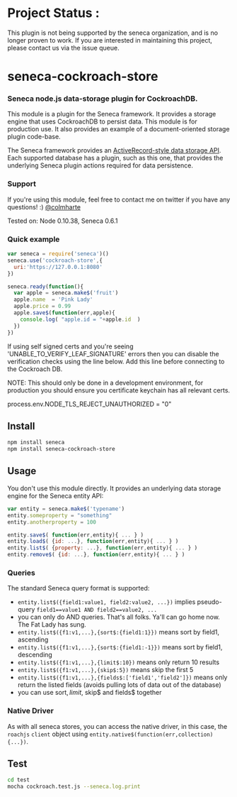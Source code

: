 # Project Status :
This plugin is not being supported by the seneca organization,  and is no longer proven to work.
If you are interested in maintaining this project, please contact us via the issue queue.
# seneca-cockroach-store

### Seneca node.js data-storage plugin for CockroachDB.

This module is a plugin for the Seneca framework. It provides a
storage engine that uses CockroachDB to persist data. This module is for production use.
It also provides an example of a document-oriented storage plugin code-base.

The Seneca framework provides an
[ActiveRecord-style data storage API](http://senecajs.org/data-entities.html).
Each supported database has a plugin, such as this one, that
provides the underlying Seneca plugin actions required for data
persistence.


### Support

If you're using this module, feel free to contact me on twitter if you
have any questions! :) [@colmharte](http://twitter.com/colmharte)


Tested on: Node 0.10.38, Seneca 0.6.1



### Quick example

```JavaScript
var seneca = require('seneca')()
seneca.use('cockroach-store',{
  uri:'https://127.0.0.1:8080'
})

seneca.ready(function(){
  var apple = seneca.make$('fruit')
  apple.name  = 'Pink Lady'
  apple.price = 0.99
  apple.save$(function(err,apple){
    console.log( "apple.id = "+apple.id  )
  })
})
```

If using self signed certs and you're seeing 'UNABLE_TO_VERIFY_LEAF_SIGNATURE' errors then you can disable the verification checks using the line below. Add this line before connecting to the Cockroach DB.

NOTE: This should only be done in a development environment, for production you should ensure you certificate keychain has all relevant certs.

process.env.NODE_TLS_REJECT_UNAUTHORIZED = "0"

## Install

```sh
npm install seneca
npm install seneca-cockroach-store
```


## Usage

You don't use this module directly. It provides an underlying data storage engine for the Seneca entity API:

```JavaScript
var entity = seneca.make$('typename')
entity.someproperty = "something"
entity.anotherproperty = 100

entity.save$( function(err,entity){ ... } )
entity.load$( {id: ...}, function(err,entity){ ... } )
entity.list$( {property: ...}, function(err,entity){ ... } )
entity.remove$( {id: ...}, function(err,entity){ ... } )
```


### Queries

The standard Seneca query format is supported:

   * `entity.list$({field1:value1, field2:value2, ...})` implies pseudo-query `field1==value1 AND field2==value2, ...`
   * you can only do AND queries. That's all folks. Ya'll can go home now. The Fat Lady has sung.
   * `entity.list$({f1:v1,...},{sort$:{field1:1}})` means sort by field1, ascending
   * `entity.list$({f1:v1,...},{sort$:{field1:-1}})` means sort by field1, descending
   * `entity.list$({f1:v1,...},{limit$:10})` means only return 10 results
   * `entity.list$({f1:v1,...},{skip$:5})` means skip the first 5
   * `entity.list$({f1:v1,...},{fields$:['field1','field2']})` means only return the listed fields (avoids pulling lots of data out of the database)
   * you can use sort$, limit$, skip$ and fields$ together


### Native Driver

As with all seneca stores, you can access the native driver, in this case,
the `roachjs` `client` object using `entity.native$(function(err,collection){...})`.


## Test

```bash
cd test
mocha cockroach.test.js --seneca.log.print
```
